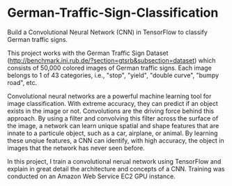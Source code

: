 # German-Traffic-Sign-Classification
Build a Convolutional Neural Network (CNN) in TensorFlow to classify German traffic signs.

This project works with the German Traffic Sign Dataset (http://benchmark.ini.rub.de/?section=gtsrb&subsection=dataset) which consists of 50,000 colored images of German traffic signs. Each image belongs to 1 of 43 categories, i.e., "stop", "yield", "double curve", "bumpy road", etc.

Convolutional neural networks are a powerful machine learning tool for image classification. With extreme accuracy, they can predict if an object exists in the image or not. Convolutions are the driving force behind this approach. By using a filter and convolving this filter across the surface of the image, a network can learn unique spatial and shape features that are innate to a particule object, such as a car, airplane, or animal. By learning these unqiue features, a CNN can identify, with high accuracy, the object in images that the network has never seen before.

In this project, I train a convolutional nerual network using TensorFlow and explain in great detail the architecture and concepts of a CNN. Training was conducted on an Amazon Web Service EC2 GPU instance. 
